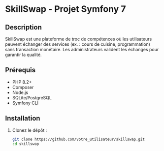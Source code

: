 # SkillSwap - Projet Symfony 7

## Description
SkillSwap est une plateforme de troc de compétences où les utilisateurs peuvent échanger des services (ex. : cours de cuisine, programmation) sans transaction monétaire. Les administrateurs valident les échanges pour garantir la qualité.

## Prérequis
- PHP 8.2+
- Composer
- Node.js
- SQLite/PostgreSQL
- Symfony CLI

## Installation
1. Clonez le dépôt :
   ```bash
   git clone https://github.com/votre_utilisateur/skillswap.git
   cd skillswap
